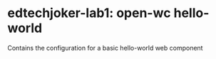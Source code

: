 # edtechjoker-lab1: open-wc hello-world
Contains the configuration for a basic hello-world web component
